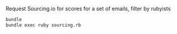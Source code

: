 Request Sourcing.io for scores for a set of emails, filter by rubyists

```bash
bundle
bundle exec ruby sourcing.rb
```
